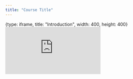 ```yaml
---
title: "Course Title"
---
```


{type: iframe, title: "Introduction", width: 400, height: 400}
![](https://jhudatascience.org/OTTR_Template/introduction.html)
